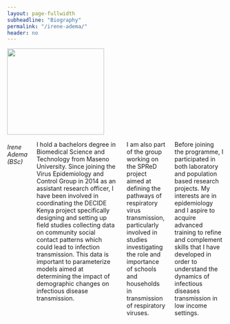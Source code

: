 ```yaml
---
layout: page-fullwidth
subheadline: "Biography"
permalink: "/irene-adema/"
header: no
---
```

<div class = "row">
<div class = "small-4 columns">
<img src="{{ site.url }}/images/Irene-Adema.jpg" alt="" height="200" width="225">
</div>

<div class = "small-8 columns" >
<h6> Irene Adema (BSc) </h6>

<p class="text-justify">
I hold a bachelors degree in Biomedical Science and Technology from Maseno University. 
Since joining the Virus Epidemiology and Control Group in 2014 as an assistant research officer, I have been involved in coordinating the DECIDE Kenya project specifically
designing and setting up field studies collecting data on community social contact patterns which could lead to infection transmission.
This data is important to parameterize models aimed at determining the impact of demographic changes on infectious disease transmission.
</p>

<p class="text-justify">
I am also part of the group working on the SPReD project aimed at defining the pathways of respiratory virus transmission, particularly involved in studies investigating the role and importance of schools and households in transmission of respiratory viruses.
</p>

<p class="text-justify">
Before joining the programme, I participated in both laboratory and population based research projects. 
My interests are in epidemiology and I aspire to acquire advanced training to refine and complement skills that I have developed in order to understand the dynamics of infectious diseases transmission in low income settings.
</p>

</div>
